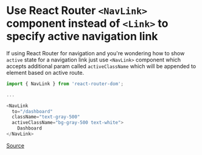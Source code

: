 # Use React Router `<NavLink>` component instead of `<Link>` to specify active navigation link

If using React Router for navigation and you're wondering how to show `active` state for a navigation link just use `<NavLink>` component which accepts additional param called `activeClassName` which will be appended to element based on active route.

```js
import { NavLink } from 'react-router-dom';

...

<NavLink 
  to="/dashboard" 
  className="text-gray-500" 
  activeClassName="bg-gray-500 text-white">
    Dashboard
</NavLink>
```

[Source](https://reacttraining.com/react-router/web/api/NavLink)
